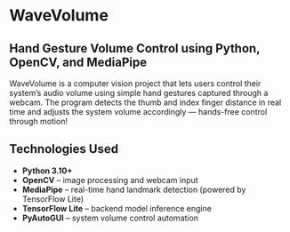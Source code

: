 # WaveVolume

## Hand Gesture Volume Control using Python, OpenCV, and MediaPipe

WaveVolume is a computer vision project that lets users control their system’s audio volume using simple hand gestures captured through a webcam. The program detects the thumb and index finger distance in real time and adjusts the system volume accordingly — hands-free control through motion!

## Technologies Used
- **Python 3.10+**
- **OpenCV** – image processing and webcam input
- **MediaPipe** – real-time hand landmark detection (powered by TensorFlow Lite)
- **TensorFlow Lite** – backend model inference engine
- **PyAutoGUI** – system volume control automation
